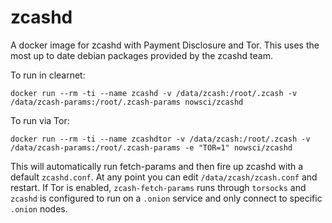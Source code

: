 # zcashd
A docker image for zcashd with Payment Disclosure and Tor. This uses the most up to date debian packages provided by the zcashd team.

To run in clearnet:
```
docker run --rm -ti --name zcashd -v /data/zcash:/root/.zcash -v /data/zcash-params:/root/.zcash-params nowsci/zcashd
```

To run via Tor:
```
docker run --rm -ti --name zcashdtor -v /data/zcash:/root/.zcash -v /data/zcash-params:/root/.zcash-params -e "TOR=1" nowsci/zcashd
```

This will automatically run fetch-params and then fire up zcashd with a default `zcashd.conf`. At any point you can edit `/data/zcash/zcash.conf` and restart. If Tor is enabled, `zcash-fetch-params` runs through `torsocks` and `zcashd` is configured to run on a `.onion` service and only connect to specific `.onion` nodes.
